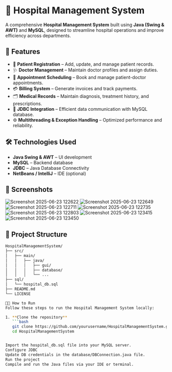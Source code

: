 # 🏥 Hospital Management System

A comprehensive **Hospital Management System** built using **Java (Swing & AWT)** and **MySQL**, designed to streamline hospital operations and improve efficiency across departments.

## 🚀 Features

- 👤 **Patient Registration** – Add, update, and manage patient records.
- 🩺 **Doctor Management** – Maintain doctor profiles and assign duties.
- 📅 **Appointment Scheduling** – Book and manage patient-doctor appointments.
- 💳 **Billing System** – Generate invoices and track payments.
- 🗂️ **Medical Records** – Maintain diagnosis, treatment history, and prescriptions.
- 🔗 **JDBC Integration** – Efficient data communication with MySQL database.
- ⚙️ **Multithreading & Exception Handling** – Optimized performance and reliability.

## 🛠️ Technologies Used

- **Java Swing & AWT** – UI development
- **MySQL** – Backend database
- **JDBC** – Java Database Connectivity
- **NetBeans / IntelliJ** – IDE (optional)

## 📸 Screenshots

![Screenshot 2025-06-23 122622](https://github.com/user-attachments/assets/666f9d69-a836-4501-ac54-9a125376f70b)
![Screenshot 2025-06-23 122649](https://github.com/user-attachments/assets/ad8a4819-4548-4518-90c9-72854152b415)
![Screenshot 2025-06-23 122711](https://github.com/user-attachments/assets/0d39ea23-b8c3-451c-a428-2a463f93ea68)
![Screenshot 2025-06-23 122735](https://github.com/user-attachments/assets/c61641aa-cd95-4aa8-a0dc-9c345d1ec99a)
![Screenshot 2025-06-23 122803](https://github.com/user-attachments/assets/aad02f6a-10f4-409b-937c-5c30d960b6d7)
![Screenshot 2025-06-23 123415](https://github.com/user-attachments/assets/0670822a-157e-4f22-bbfb-bfaa241b05f2)
![Screenshot 2025-06-23 123450](https://github.com/user-attachments/assets/fa231b76-4e29-4a2d-a9a3-ac4fc7211e94)



## 📁 Project Structure

```bash
HospitalManagementSystem/
├── src/
│   ├── main/
│   │   ├── java/
│   │   │   ├── gui/
│   │   │   ├── database/
│   │   │   └── ...
├── sql/
│   └── hospital_db.sql
├── README.md
└── LICENSE

🧑‍💻 How to Run
Follow these steps to run the Hospital Management System locally:

1. **Clone the repository**
   ```bash
   git clone https://github.com/yourusername/HospitalManagementSystem.git
   cd HospitalManagementSystem


Import the hospital_db.sql file into your MySQL server.
Configure JDBC
Update DB credentials in the database/DBConnection.java file.
Run the project
Compile and run the Java files via your IDE or terminal.
